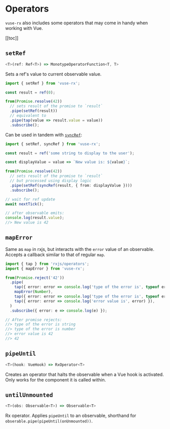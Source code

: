 # Operators

`vuse-rx` also includes some operators that may come in handy when working with Vue.

[[toc]]

## `setRef`

```ts
<T>(ref: Ref<T>) => MonotypeOperatorFunction<T, T>
```

Sets a ref's value to current observable value.

```ts
import { setRef } from 'vuse-rx';

const result = ref(0);

from(Promise.resolve(42))
  // sets result of the promise to `result`
  .pipe(setRef(result))
  // equivalent to
  .pipe(tap(value => result.value = value))
  .subscribe();
```

Can be used in tandem with [`syncRef`](/api/refs.html#syncref):

```ts
import { setRef, syncRef } from 'vuse-rx';

const result = ref('some string to display to the user');

const displayValue = value => `New value is: ${value}`;

from(Promise.resolve(42))
  // sets result of the promise to `result`
  // but processed using display logic
  .pipe(setRef(syncRef(result, { from: displayValue })))
  .subscribe();

// wait for ref update
await nextTick();

// after observable emits:
console.log(result.value);
//> New value is 42
```

## `mapError`

Same as `map` in rxjs, but interacts with the `error` value of an observable.\
Accepts a callback similar to that of regular `map`.

```ts
import { tap } from 'rxjs/operators';
import { mapError } from 'vuse-rx';

from(Promise.reject('42'))
  .pipe(
    tap({ error: error => console.log('type of the error is', typeof error) }),
    mapError(Number),
    tap({ error: error => console.log('type of the error is', typeof error) }),
    tap({ error: error => console.log('error value is', error) }),
  )
  .subscribe({ error: e => console.log(e) });

// After promise rejects:
//> type of the error is string
//> type of the error is number
//> error value is 42
//> 42
```

## `pipeUntil`

```ts
<T>(hook: VueHook) => RxOperator<T>
```

Creates an operator that halts the observable when a Vue hook is activated.\
Only works for the component it is called within.

## `untilUnmounted`

```ts
<T>(obs: Observable<T>) => Observable<T>
```

Rx operator.
Applies `pipeUntil` to an observable, shorthand for `obserable.pipe(pipeUntil(onUnmounted))`.
